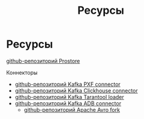 ﻿---
layout: default
title: Ресурсы
nav_order: 7
has_children: false
---

# Ресурсы

[github-репозиторий Prostore](https://github.com/arenadata/prostore)

Коннекторы
- [github-репозиторий Kafka PXF connector](https://github.com/arenadata/kafka-pxf-connector)
- [github-репозиторий Kafka Clickhouse connector](https://github.com/arenadata/kafka-clickhouse-connector)
- [github-репозиторий Kafka Tarantool loader](https://github.com/arenadata/kafka-tarantool-loader)
- [github-репозиторий Kafka ADB connector](https://github.com/arenadata/kafka-adb-os)
   - [github-репозиторий Apache Avro fork](https://github.com/arenadata/avro/tree/1.10.2_arenadata1/lang/c)

